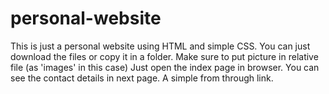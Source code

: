 # personal-website

This is just a personal website using HTML and simple CSS.
You can just download the files or copy it in a folder.
Make sure to put picture in relative file (as 'images' in this case)
Just open the index page in browser.
You can see the contact details in next page.
A simple from through link.
